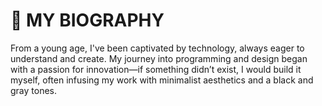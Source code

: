 # 💾 MY BIOGRAPHY
From a young age, I've been captivated by technology, always eager to understand and create. My journey into programming and design began with a passion for innovation—if something didn’t exist, I would build it myself, often infusing my work with minimalist aesthetics and a black and gray tones.
